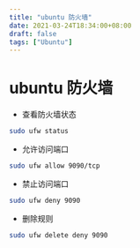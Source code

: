 ```yaml
---
title: "ubuntu 防火墙"
date: 2021-03-24T18:34:00+08:00
draft: false
tags: ["Ubuntu"]
---
```

# ubuntu 防火墙

- 查看防火墙状态

```bash
sudo ufw status
```

- 允许访问端口

```bash
sudo ufw allow 9090/tcp
```

- 禁止访问端口

```bash
sudo ufw deny 9090
```

- 删除规则

```bash
sudo ufw delete deny 9090
```
